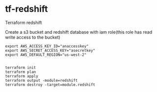# tf-redshift
Terraform redshift

Create a s3 bucket and redshift database with iam role(this role has read write access to the bucket)

```angularjs
export AWS_ACCESS_KEY_ID="anaccesskey"
export AWS_SECRET_ACCESS_KEY="asecretkey"
export AWS_DEFAULT_REGION="us-west-2"


terraform init
terraform plan
terraform apply
terraform output -module=redshift
terraform destroy -target=module.redshift
```

